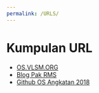 ```yaml
---
permalink: /URLS/
---
```


# Kumpulan URL

* [OS.VLSM.ORG](https://os.vlsm.org/)
* [Blog Pak RMS](https://rahmatm.samik-ibrahim.vlsm.org/)
* [Github OS Angkatan 2018](https://github.com/UI-FASILKOM-OS/os201)
